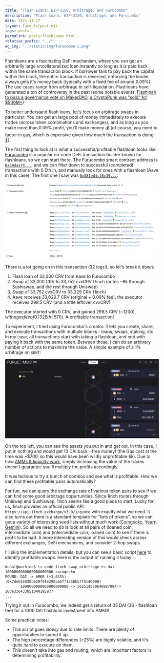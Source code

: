 ```yaml
---
title: "Flash Loans: EIP-3156, Arbitrage, and Furucombo"
description: "Flash Loans: EIP-3156, Arbitrage, and Furucombo"
date: 2021-11-17
layout: layouts/post.njk
tags: posts
permalink: posts/flashloans.html
relative_prefix: "../"
og_img: "../static/img/furucombo-2.png"
---
```





Flashloans are a fascinating DeFi mechanism, where you can get an arbitrarily large uncollateralized loan instantly so long as it is paid back within the same transaction block. If borrower fails to pay back the capital within the block, the entire transaction is reversed, enforcing the lender always gets it's money back (typically with a fixed fee of around 0.09%). The use cases range from arbitrage to self-liquidation. Flashloans have generated a ton of controversy in the past (some notable events: [Flashloan to pass a governance vote on MakerDAO](https://www.theblockcrypto.com/post/82721/makerdao-issues-warning-after-a-flash-loan-is-used-to-pass-a-governance-vote), [a CryptoPunk was "sold" for $500M+](https://decrypt.co/84756/no-someone-didnt-really-pay-532-million-cryptopunk-nft))

To better understand flash loans, let's focus on arbitrage swaps in particular: You can get an large pool of money immediately to execute trades (across token combinations and exchanges), and as long as you make more than 0.09% profit, you'll make money 💰 (of course, you need to factor in gas, which is expensive given how much the transaction is doing 💸).

The first thing to look at is what a successful/profitable flashloan looks like. [Furucombo](https://furucombo.app/) is a popular no-code DeFi transaction builder known for flashloans, so we can start there. The Furucombo smart contract address is [`0x59daa74...`](https://etherscan.io/address/0x59daa74f2d15c87aac435ec18cb559f92490c100), and we can filter down to successful (completed) transactions with 0 Eth in, and manually look for ones with a flashloan (Aave in this case). The first one I saw was [`0x581ed1c16c39...`](https://etherscan.io/tx/0x581ed1c16c39ce72943b6ed88ebbfd5b14a78eceb6ff371b97329cd6dcb2b21c):

![Furucombo Example](../static/img/furucombo-2.png)

There is a lot going on in this transaction (32 logs!), so let's break it down:
1. Flash loan of 33,000 CRV from Aave to Furucombo
2. Swap of 33,000 CRV to 33,752 cvxCRV (1inch routes ~8k through Sushiswap, and the rest through Uniswap)
3. Swap of 33,752 cvxCRV to 33,329 CRV (1inch)
4. Aave receives 33,029.7 CRV (original + 0.09% fee), the executor receives 299.5 CRV (and a little leftover cvxCRV)

The executor started with 0 CRV, and gained 299.5 CRV (~$1200), with a gas fee of 0.132 Eth (~$570). A profitable transaction!

To experiment, I tried using Furucombo's creator. It lets you create, share, and execute transactions with multiple blocks - loans, swaps, staking, etc. In my case, all transactions start with taking a flashloan, and end with paying it back with the same token. Between those, I can do an arbitrary number of actions to maximize the value. A simple example of a 1% arbitrage on `$BNT`:

![Furucombo Example](../static/img/furucombo-1.png)

On the top left, you can see the assets you put in and get out. In this case, I put in nothing and would get 10 DAI back - free money! (the Gas cost at the time was ~$700, so this would have been wildly unprofitable 😂). Due to how [AMMs & liquidity work](https://medium.com/linum-labs/intro-to-bonding-curves-and-shapes-bf326bc4e11a), simply increasing the value of the trades doesn't guarantee you'll multiply the profits accordingly.

It was tedious to try a bunch of combos and see what is profitable. How we can find these profitable pairs automatically?

For fun, we can query the exchange rate of various token pairs to see if we can find some good arbitrage oppurtunities. Since 1inch routes through Uniswap and Sushiswap, 1inch seems like a good place to start. Lucky for us, 1inch provides an official public API: `https://api.1inch.exchange/v3.0/1/quote` with exactly what we need. It also turns out there is a standard template for "lists of tokens", so we can get a variety of interesting seed lists without much work ([Coingecko](https://tokens.coingecko.com/uniswap/all.json), [Yearn](https://yearn.science/static/tokenlist.json), [Gemini](https://www.gemini.com/uniswap/manifest.json)). So all we need to do is look at all pairs of (loaned coin, intermediate coin) and (intermediate coin, loaned coin) to see if there is profit to be had. A more interesting version of this would check across different exchanges, DeFi mechanisms, and consider 2-hop swaps.


I'll skip the implementation details, but you can see a basic script [here](https://github.com/kunalmodi/web3-exploration/tree/master/arbitrage) to identify profitable swaps. Here is the output of running it today:

```
kunal@machine$ ts-node 1inch_swap_arbitrage.ts dai 1000000000000000000000 coingecko
FOUND: DAI -> AMKR (+3.633%) (0x7deb5e830be29f91e298ba5ff1356bb7f8146998)
       1000000000000000000000 -> 362514550640887094-> 1036336433651040195977
...
```

Trying it out in Furucombo, we indeed get a return of 35 DAI (36 - flashloan fee) for a 1000 DAI flashloan investment into AMKR!

Some practical notes:
- This script goes _slowly_ due to rate limits. There are plenty of oppurtunities to speed it up.
- The high percentage differences (>25%) are highly volatile, and it's quite hard to execute on them.
- This doesn't take into gas and routing, which are important factors in determining profitability.
